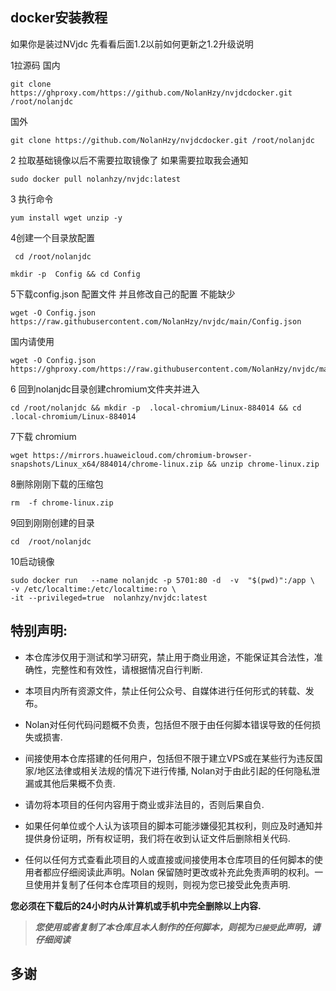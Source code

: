 
## docker安装教程

如果你是装过NVjdc 先看看后面1.2以前如何更新之1.2升级说明

1拉源码
国内
```
git clone https://ghproxy.com/https://github.com/NolanHzy/nvjdcdocker.git /root/nolanjdc
```
国外
```
git clone https://github.com/NolanHzy/nvjdcdocker.git /root/nolanjdc
```


2 拉取基础镜像以后不需要拉取镜像了 如果需要拉取我会通知
```
sudo docker pull nolanhzy/nvjdc:latest
```

3 执行命令

```
yum install wget unzip -y
```

4创建一个目录放配置

```
 cd /root/nolanjdc
```
```
mkdir -p  Config && cd Config
```

5下载config.json 配置文件 并且修改自己的配置 不能缺少


```
wget -O Config.json  https://raw.githubusercontent.com/NolanHzy/nvjdc/main/Config.json
```
国内请使用
 ```
wget -O Config.json   https://ghproxy.com/https://raw.githubusercontent.com/NolanHzy/nvjdc/main/Config.json
```

6 回到nolanjdc目录创建chromium文件夹并进入

```
cd /root/nolanjdc && mkdir -p  .local-chromium/Linux-884014 && cd .local-chromium/Linux-884014
```

7下载 chromium 

```
wget https://mirrors.huaweicloud.com/chromium-browser-snapshots/Linux_x64/884014/chrome-linux.zip && unzip chrome-linux.zip
```

8删除刚刚下载的压缩包 

```
rm  -f chrome-linux.zip
```

9回到刚刚创建的目录

```
cd  /root/nolanjdc
```



10启动镜像

```
sudo docker run   --name nolanjdc -p 5701:80 -d  -v  "$(pwd)":/app \
-v /etc/localtime:/etc/localtime:ro \
-it --privileged=true  nolanhzy/nvjdc:latest
```

## 特别声明:

* 本仓库涉仅用于测试和学习研究，禁止用于商业用途，不能保证其合法性，准确性，完整性和有效性，请根据情况自行判断.

* 本项目内所有资源文件，禁止任何公众号、自媒体进行任何形式的转载、发布。

* Nolan对任何代码问题概不负责，包括但不限于由任何脚本错误导致的任何损失或损害.

* 间接使用本仓库搭建的任何用户，包括但不限于建立VPS或在某些行为违反国家/地区法律或相关法规的情况下进行传播, Nolan对于由此引起的任何隐私泄漏或其他后果概不负责.

* 请勿将本项目的任何内容用于商业或非法目的，否则后果自负.

* 如果任何单位或个人认为该项目的脚本可能涉嫌侵犯其权利，则应及时通知并提供身份证明，所有权证明，我们将在收到认证文件后删除相关代码.

* 任何以任何方式查看此项目的人或直接或间接使用本仓库项目的任何脚本的使用者都应仔细阅读此声明。Nolan 保留随时更改或补充此免责声明的权利。一旦使用并复制了任何本仓库项目的规则，则视为您已接受此免责声明.

**您必须在下载后的24小时内从计算机或手机中完全删除以上内容.**  </br>
> ***您使用或者复制了本仓库且本人制作的任何脚本，则视为`已接受`此声明，请仔细阅读***

## 多谢

